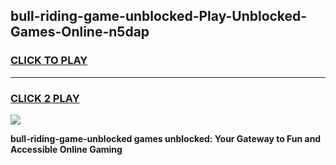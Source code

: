 
## bull-riding-game-unblocked-Play-Unblocked-Games-Online-n5dap
<h3>
<a href="https://premium76.site?title=bull-riding-game-unblocked&ref=25A">CLICK TO PLAY</a></h3>
<hr>

<h3>
<a href="https://premium76.site?title=bull-riding-game-unblocked&ref=25A">CLICK 2 PLAY</a>
  
</h3>

<a href="https://premium76.site?title=bull-riding-game-unblocked&ref=25A"><img src="https://clearcache.store/games.png"></a>


**bull-riding-game-unblocked games unblocked: Your Gateway to Fun and Accessible Online Gaming**
